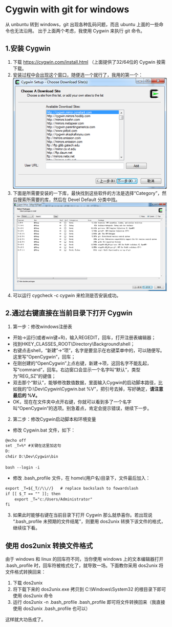 # Cygwin with git for windows

从 unbuntu 转到 windows，git 出现各种乱码问题，而且 ubuntu 上面的一些命令也无法沿用。 出于上面两个考虑，我使用 Cygwin 来执行 git 命令。
## 1.安装 Cygwin
1. 下载 https://cygwin.com/install.html （上面提供了32/64位的  Cygwin 按需下载。
2. 安装过程中会出现这个窗口，随便选一个就行了，我用的第一个：![img](img/web.png)
3. 下面是所需要安装的一下库，最快找到这些软件的方法是选择“Category”，然后搜索所需要的库，然后在 Devel Default 分类中找。![img](img/lib.png)
4. 可以运行 cygcheck -c cygwin 来检测是否安装成功。 

## 2.通过右键直接在当前目录下打开 Cygwin
1. 第一步：修改windows注册表
 + 开始->运行(或者win键+R)，输入REGEDIT，回车，打开注册表编辑器；
 + 找到HKEY_CLASSES_ROOT\Directory\Background\shell；
 + 右键点击shell，“新建”->“项”，名字是要显示在右键菜单中的，可以随便写。这里写“OpenCygwin”，回车；
 + 在刚创建的“OpenCygwin”上点右键，新建->项，这回名字不能乱起，写“command”，回车。右边窗口会显示一个名字叫“默认”，类型为“REG_SZ”的键值；
 + 双击那个“默认”，能够修改数值数据，里面输入Cygwin的启动脚本路径，比如我的“D:\Dev\Cygwin\Cygwin.bat %V”，把引号去掉，写好确定，**请注意最后的 %V。**
 + OK，现在在文件夹中点开右键，你就可以看到多了一个名字叫“OpenCygwin”的选项。别急着点，肯定会提示错误，继续下一步。
 
2. 第二步：修改Cygwin启动脚本和环境变量
 + 修改 Cygwin.bat 文件，如下：
```html
@echo off  
set _T=%* #关键在这里加这句  
D:  
chdir D:\Dev\Cygwin\bin  
  
bash --login -i  
```
 + 修改 .bash_profile 文件，在 home\\(用户名)目录下，文件最后加入： 
```html
export _T=${_T//\\//}   # replace backslash to fowardslash  
if [[ $_T == "" ]]; then  
    export _T="c:/Users/Administrator"  
fi  
```
3. 如果此时能够右键在当前目录下打开 Cygwin 那么就恭喜你。若出现说 “.bash_profile 未预期的文件结尾”，则要用 dos2unix 转换下该文件的格式，继续往下看。

## 使用 dos2unix 转换文件格式
由于 windows 和 linux 的回车符不同，当你使用 windows 上的文本编辑器打开 .bash_profile 时，回车符被格式化了，就导致一场。下面教你采用 dos2unix 将文件格式转换回来：
1. 下载 dos2unix
2. 将下载下来的 dos2unix.exe 拷贝到 C:\Windows\System32 的根目录下即可使用 dos2unix 命令
3. 运行 dos2unix -n .bash_profile .bash_profile 即可将文件转换回来（我直接使用 dos2unix .bash_profile 也可以）

这样就大功告成了。